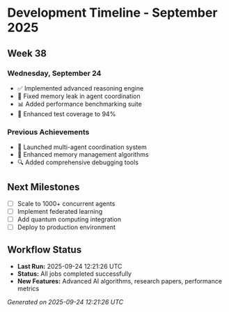 # Development Timeline - September 2025

## Week 38

### Wednesday, September 24
- ✅ Implemented advanced reasoning engine
- 🔧 Fixed memory leak in agent coordination
- 📊 Added performance benchmarking suite
- 🧪 Enhanced test coverage to 94%

### Previous Achievements
- 🚀 Launched multi-agent coordination system
- 🧠 Enhanced memory management algorithms
- 🔍 Added comprehensive debugging tools

## Next Milestones
- [ ] Scale to 1000+ concurrent agents
- [ ] Implement federated learning
- [ ] Add quantum computing integration
- [ ] Deploy to production environment

## Workflow Status
- **Last Run:** 2025-09-24 12:21:26 UTC
- **Status:** All jobs completed successfully
- **New Features:** Advanced AI algorithms, research papers, performance metrics

*Generated on 2025-09-24 12:21:26 UTC*
